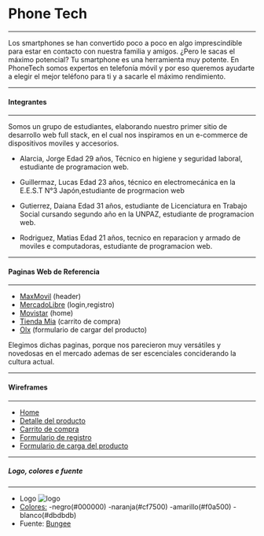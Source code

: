 # Phone Tech

------------

Los smartphones se han convertido poco a poco en algo imprescindible para estar en contacto con nuestra familia y amigos. ¿Pero le sacas el máximo potencial? Tu smartphone es una herramienta muy potente. En PhoneTech somos expertos en telefonía móvil y por eso queremos ayudarte a elegir el mejor teléfono para ti y a sacarle el máximo rendimiento.

------------

#### Integrantes

------------


Somos un grupo de estudiantes, elaborando nuestro primer sitio de desarrollo web full stack, en el cual nos inspiramos en un e-commerce de  dispositivos moviles y accesorios.

- Alarcia, Jorge
Edad 29 años, Técnico en higiene y seguridad laboral, estudiante de programacion web.

- Guillermaz, Lucas
Edad 23 años, técnico en electromecánica en la E.E.S.T N°3 Japón,estudiante de progrmacion web

- Gutierrez, Daiana
Edad 31 años, estudiante de Licenciatura en Trabajo Social cursando segundo año en la UNPAZ, estudiante de programacion web.

- Rodriguez, Matias
Edad 21 años, tecnico en reparacion y armado de moviles e computadoras, estudiante de programacion web.

------------

#### Paginas Web de Referencia

------------



- [MaxMovil](https://www.maxmovil.com/es/ "MaxMovil") (header)
- [MercadoLibre](https://www.mercadolibre.com.ar "MercadoLibre") (login,registro)
- [Movistar](https://tienda.movistar.com.ar "Movistar") (home)
- [Tienda Mia](https://tiendamia.com/ar/ "Tienda Mia") (carrito de compra)
- [Olx](https://www.olx.com.ar "Olx") (formulario de cargar del producto)

Elegimos dichas paginas, porque nos parecieron muy versátiles y novedosas en el mercado ademas de ser escenciales conciderando la cultura actual. 


------------

#### Wireframes

------------

- [Home](https://github.com/Lucas2259/grupo_2_PhoneTech/blob/master/wireframes/home.png)
- [Detalle del producto](https://github.com/Lucas2259/grupo_2_PhoneTech/blob/master/wireframes/detalle%20de%20compra.png)
- [Carrito de compra](https://github.com/Lucas2259/grupo_2_PhoneTech/blob/master/wireframes/carrito%20de%20compra.jpg)
- [Formulario de registro](https://github.com/Lucas2259/grupo_2_PhoneTech/blob/master/wireframes/login.png)
- [Formulario de carga del producto](https://github.com/Lucas2259/grupo_2_PhoneTech/blob/master/wireframes/formularioCargaAdmin.png)

------------

##### Logo, colores e fuente

------------
- Logo
![logo](https://trello-attachments.s3.amazonaws.com/5f1a12ab2fdeeb282954e0af/198x198/da091c7098144a939c239e8c7ae5c45a/Logo.jpg)
- [Colores:](https://colorhunt.co/palette/179398)
-negro(#000000)
-naranja(#cf7500)
-amarillo(#f0a500)
-blanco(#dbdbdb)
- Fuente:
[Bungee](https://fonts.google.com/specimen/Bungee?query=Bungee)
